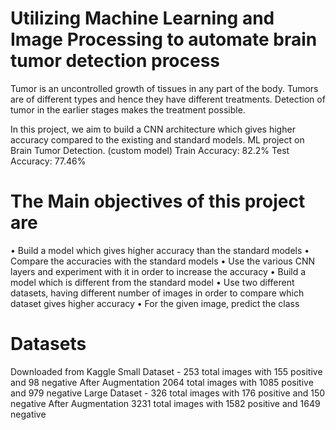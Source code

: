 # Utilizing Machine Learning and Image Processing to automate brain tumor detection process 

Tumor is an uncontrolled growth of tissues in any part of the body. Tumors are of different types and hence they have different treatments. Detection of tumor in the earlier stages makes the treatment possible.    

In this project, we aim to build a CNN architecture which gives higher accuracy compared to the existing and standard models.
ML project on Brain Tumor Detection. (custom model) Train Accuracy: 82.2% Test Accuracy: 77.46% 



# The Main objectives of this project are

• Build a model which gives higher accuracy than the standard models
• Compare the accuracies with the standard models
• Use the various CNN layers and experiment with it in order to increase the accuracy
• Build a model which is different from the standard model
• Use two different datasets, having different number of images in order to compare which dataset gives higher accuracy
• For the given image, predict the class

# Datasets  

Downloaded from Kaggle
Small Dataset - 253 total images with 155 positive and 98 negative
After Augmentation 2064 total images with 1085 positive and 979 negative
Large Dataset - 326 total images with 176 positive and 150 negative
After Augmentation 3231 total images with 1582 positive and 1649 negative
